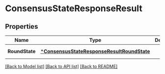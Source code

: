 # ConsensusStateResponseResult

## Properties
Name | Type | Description | Notes
------------ | ------------- | ------------- | -------------
**RoundState** | [***ConsensusStateResponseResultRoundState**](ConsensusStateResponse_result_round_state.md) |  | [default to null]

[[Back to Model list]](../README.md#documentation-for-models) [[Back to API list]](../README.md#documentation-for-api-endpoints) [[Back to README]](../README.md)

